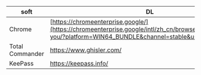 |soft|DL|
|---|---|
|Chrome|[https://chromeenterprise.google/](https://chromeenterprise.google/intl/zh_cn/browser/download/thank-you/?platform=WIN64_BUNDLE&channel=stable&usagestats=0)|
|Total Commander|https://www.ghisler.com/|
|KeePass|https://keepass.info/|